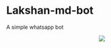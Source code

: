 # Lakshan-md-bot
A simple whatsapp bot
<p align="center">
  
  <img src="![17549074968602928006388153422156](https://github.com/user-attachments/assets/5ac1a96f-7371-4654-ad68-0ec8c3bffc1a)"/>
  </p>


